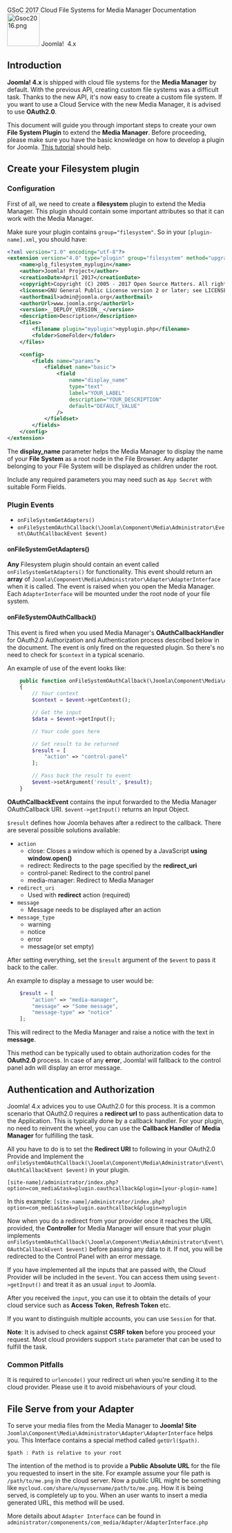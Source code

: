 <!-- Filename: J4.x:Cloud_File_Systems_for_Media_Manager / Display title: Cloud File Systems for Media Manager -->

<span id="main-portal-heading">GSoC 2017
Cloud File Systems for Media Manager
Documentation</span> [<img
src="https://docs.joomla.org/images/thumb/7/7d/Gsoc2016.png/75px-Gsoc2016.png"
decoding="async"
srcset="https://docs.joomla.org/images/thumb/7/7d/Gsoc2016.png/113px-Gsoc2016.png 1.5x, https://docs.joomla.org/images/thumb/7/7d/Gsoc2016.png/150px-Gsoc2016.png 2x"
data-file-width="373" data-file-height="373" width="75" height="75"
alt="Gsoc2016.png" />](https://docs.joomla.org/GSOC_2017 "GSOC 2017")
Joomla!  4.x

## Introduction

**Joomla! 4.x** is shipped with cloud file systems for the **Media
Manager** by default. With the previous API, creating custom file
systems was a difficult task. Thanks to the new API, it's now easy to
create a custom file system. If you want to use a Cloud Service with the
new Media Manager, it is advised to use **OAuth2.0**.

This document will guide you through important steps to create your own
**File System Plugin** to extend the **Media Manager**. Before
proceeding, please make sure you have the basic knowledge on how to
develop a plugin for Joomla. [This
tutorial](https://docs.joomla.org/J3.x:Creating_a_Plugin_for_Joomla "Special:MyLanguage/J3.x:Creating a Plugin for Joomla")
should help.

## Create your Filesystem plugin

### Configuration

First of all, we need to create a **filesystem** plugin to extend the
Media Manager. This plugin should contain some important attributes so
that it can work with the Media Manager.

Make sure your plugin contains `group="filesystem"`. So in your
`[plugin-name].xml`, you should have:

```xml
<?xml version="1.0" encoding="utf-8"?>
<extension version="4.0" type="plugin" group="filesystem" method="upgrade">
    <name>plg_filesystem_myplugin</name>
    <author>Joomla! Project</author>
    <creationDate>April 2017</creationDate>
    <copyright>Copyright (C) 2005 - 2017 Open Source Matters. All rights reserved.</copyright>
    <license>GNU General Public License version 2 or later; see LICENSE.txt</license>
    <authorEmail>admin@joomla.org</authorEmail>
    <authorUrl>www.joomla.org</authorUrl>
    <version>__DEPLOY_VERSION__</version>
    <description>Description</description>
    <files>
        <filename plugin="myplugin">myplugin.php</filename>
        <folder>SomeFolder</folder>
    </files>

    <config>
        <fields name="params">
            <fieldset name="basic">
                <field
                    name="display_name"
                    type="text"
                    label="YOUR_LABEL"
                    description="YOUR_DESCRIPTION"
                    default="DEFAULT_VALUE"
                />
            </fieldset>
        </fields>
    </config>
</extension>
```

The **display_name** parameter helps the Media Manager to display the
name of your **File System** as a root node in the File Browser. Any
adapter belonging to your File System will be displayed as children
under the root.

Include any required parameters you may need such as `App Secret` with
suitable Form Fields.

### Plugin Events

- `onFileSystemGetAdapters()`
- `onFileSystemOAuthCallback(\Joomla\Component\Media\Administrator\Event\OAuthCallbackEvent $event)`

#### onFileSystemGetAdapters()

**Any** Filesystem plugin should contain an event called
`onFileSystemGetAdapters()` for functionality. This event should return
an **array** of
`Joomla\Component\Media\Administrator\Adapter\AdapterInterface` when it
is called. The event is raised when you open the Media Manager. Each
`AdapterInterface` will be mounted under the root node of your file
system.

#### onFileSystemOAuthCallback()

This event is fired when you used Media Manager's
**OAuthCallbackHandler** for OAuth2.0 Authorization and Authentication
process described below in the document. The event is only fired on the
requested plugin. So there's no need to check for `$context` in a
typical scenario.

An example of use of the event looks like:

```php
    public function onFileSystemOAuthCallback(\Joomla\Component\Media\Administrator\Event\OAuthCallbackEvent $event)
    {
        // Your context
        $context = $event->getContext();

        // Get the input
        $data = $event->getInput();

        // Your code goes here

        // Set result to be returned
        $result = [
            "action" => "control-panel"
        ];

        // Pass back the result to event
        $event->setArgument('result', $result);
    }
```

**OAuthCallbackEvent** contains the input forwarded to the Media Manager
OAuthCallback URI. `$event->getInput()` returns an Input Object.

`$result` defines how Joomla behaves after a redirect to the callback.
There are several possible solutions available:

- `action`
  - close: Closes a window which is opened by a JavaScript **using
    window.open()**
  - redirect: Redirects to the page specified by the **redirect_uri**
  - control-panel: Redirect to the control panel
  - media-manager: Redirect to Media Manager
- `redirect_uri`
  - Used with **redirect** action (required)
- `message`
  - Message needs to be displayed after an action
- `message_type`
  - warning
  - notice
  - error
  - message(or set empty)

After setting everything, set the `$result` argument of the `$event` to
pass it back to the caller.

An example to display a message to user would be:

```php
    $result = [
        "action" => "media-manager",
        "message" => "Some message",
        "message-type" => "notice"
    ];
```

This will redirect to the Media Manager and raise a notice with the text
in **message**.

This method can be typically used to obtain authorization codes for the
**OAuth2.0** process. In case of any **error**, Joomla! will fallback to
the control panel adn will display an error message.

## Authentication and Authorization

Joomla! 4.x advices you to use OAuth2.0 for this process. It is a common
scenario that OAuth2.0 requires a **redirect url** to pass
authentication data to the Application. This is typically done by a
callback handler. For your plugin, no need to reinvent the wheel, you
can use the **Callback Handler** of **Media Manager** for fulfilling the
task.

All you have to do is to set the **Redirect URI** to following in your
OAuth2.0 Provide and Implement the
`onFileSystemOAuthCallback(\Joomla\Component\Media\Administrator\Event\OAuthCallbackEvent $event)`
in your plugin.

`[site-name]/administrator/index.php?option=com_media&task=plugin.oauthcallback&plugin=[your-plugin-name]`

In this example:
`[site-name]/administrator/index.php?option=com_media&task=plugin.oauthcallback&plugin=myplugin`

Now when you do a redirect from your provider once it reaches the URL
provided, the **Controller** for Media Manager will ensure that your
plugin implements
`onFileSystemOAuthCallback(\Joomla\Component\Media\Administrator\Event\OAuthCallbackEvent $event)`
before passing any data to it. If not, you will be redirected to the
Control Panel with an error message.

If you have implemented all the inputs that are passed with, the Cloud
Provider will be included in the `$event`. You can access them using
`$event->getInput()` and treat it as an usual `input` to Joomla.

After you received the `input`, you can use it to obtain the details of
your cloud service such as **Access Token**, **Refresh Token** etc.

If you want to distinguish multiple accounts, you can use `Session` for
that.

**Note**: It is advised to check against **CSRF token** before you
proceed your request. Most cloud providers support `state` parameter
that can be used to fulfill the task.

### Common Pitfalls

It is required to `urlencode()` your redirect uri when you're sending it
to the cloud provider. Please use it to avoid misbehaviours of your
cloud.

## File Serve from your Adapter

To serve your media files from the Media Manager to **Joomla! Site**
`Joomla\Component\Media\Administrator\Adapter\AdapterInterface` helps
you. This Interface contains a special method called `getUrl($path)`.

`$path : Path is relative to your root`

The intention of the method is to provide a **Public Absolute URL** for
the file you requested to insert in the site. For example assume your
file path is `/path/to/me.png` in the cloud server. Now a public URL
might be something like `mycloud.com/share/u/myusername/path/to/me.png`.
How it is being served, is completely up to you. When an user wants to
insert a media generated URL, this method will be used.

More details about `Adapter Interface` can be found in
`administrator/componenents/com_media/Adapter/AdapterInterface.php`

